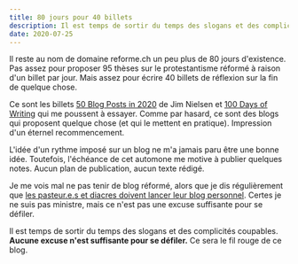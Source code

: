 ```yaml
--- 
title: 80 jours pour 40 billets
description: Il est temps de sortir du temps des slogans et des complicités coupables.
date: 2020-07-25
---
```


Il reste au nom de domaine reforme.ch un peu plus de 80 jours d'existence.
Pas assez pour proposer 95 thèses sur le protestantisme réformé à raison d'un billet par jour.
Mais assez pour écrire 40 billets de réflexion sur la fin de quelque chose.
 
Ce sont les billets [50 Blog Posts in 2020](https://blog.jim-nielsen.com/2020/50-blog-posts-in-2020/) de Jim Nielsen et [100 Days of Writing](https://matthiasott.com/notes/100-days-of-writing) qui me poussent à essayer. Comme par hasard, ce sont des blogs qui proposent quelque chose (et qui le mettent en pratique). Impression d'un éternel recommencement.

L'idée d'un rythme imposé sur un blog ne m'a jamais paru être une bonne idée.
Toutefois, l'échéance de cet automone me motive à publier quelques notes.
Aucun plan de publication, aucun texte rédigé.


Je me vois mal ne pas tenir de blog réformé, alors que je dis régulièrement que [les pasteur.e.s et diacres doivent lancer leur blog personnel](https://theologique.ch/blog/).
Certes je ne suis pas ministre, mais ce n'est pas une excuse suffisante pour se défiler.

Il est temps de sortir du temps des slogans et des complicités coupables.
**Aucune excuse n'est suffisante pour se défiler.**
Ce sera le fil rouge de ce blog.
